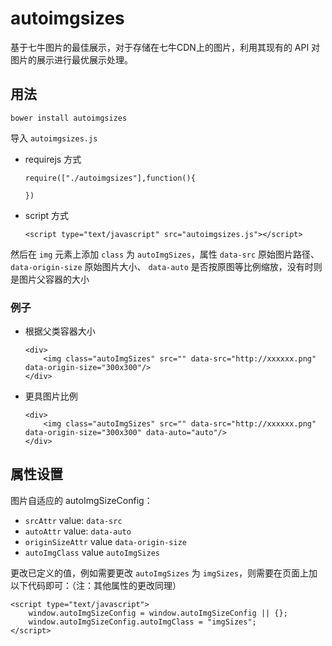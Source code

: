 # autoimgsizes
基于七牛图片的最佳展示，对于存储在七牛CDN上的图片，利用其现有的 API 对图片的展示进行最优展示处理。

## 用法
```
bower install autoimgsizes
```

导入 `autoimgsizes.js` 

- requirejs 方式
	
	```
	require(["./autoimgsizes"],function(){
		
	})
	```
	
- script 方式

	```
    <script type="text/javascript" src="autoimgsizes.js"></script>
	```

然后在 `img` 元素上添加 `class` 为 `autoImgSizes`，属性 `data-src` 原始图片路径、`data-origin-size` 原始图片大小、 `data-auto` 是否按原图等比例缩放，没有时则是图片父容器的大小

### 例子

- 根据父类容器大小 

	```
	<div>
		<img class="autoImgSizes" src="" data-src="http://xxxxxx.png" data-origin-size="300x300"/>
	</div>
	```
- 更具图片比例

	```
	<div>
		<img class="autoImgSizes" src="" data-src="http://xxxxxx.png" data-origin-size="300x300" data-auto="auto"/>
	</div>
	```
	

## 属性设置
图片自适应的 autoImgSizeConfig：

- `srcAttr` value: `data-src`
- `autoAttr` value: `data-auto`
- `originSizeAttr` value `data-origin-size`
- `autoImgClass` value `autoImgSizes`

更改已定义的值，例如需要更改 `autoImgSizes` 为 `imgSizes`，则需要在页面上加以下代码即可：（注：其他属性的更改同理）

```
<script type="text/javascript">
	window.autoImgSizeConfig = window.autoImgSizeConfig || {};
	window.autoImgSizeConfig.autoImgClass = "imgSizes";
</script>
```
